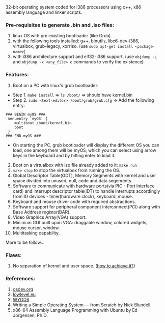 32-bit operating system coded for i386 processors using c++, x86 assembly language and linker scripts.
### Pre-requisites to generate .bin and .iso files: 
1. linux OS with pre-existing bootloader (like Grub). 
2. with the following tools installed: g++, binutils, libc6-dev-i386, virtualbox, grub-legacy, xorriso. (use `sudo apt-get install <package-name>`)
3. with i386 architecture support and elf32-i386 support. (use `objdump -i` and `objdump -x <any_file>.o` commands to verify the existence)

### Features:
1. Boot on a PC with linux's grub bootloader:
- Step 1. `make install` => `ls /boot/` => should have kernel.bin
- Step 2. `sudo <text-editor> /boot/grub/grub.cfg` => Add the following entry:
```
### BEGIN myOS ###
 menuentry 'myOS' {
 	multiboot /boot/kernel.bin
	boot
 }
### END myOS ###
```
- On starting the PC, grub bootloader will display the different OS you can load, one among them will be myOS, which you can select using arrow keys in the keyboard and by hitting enter to load it.  
2. Boot on a virtualbox with iso file already added to it: `make run`
3. `make stop` to stop the virtualbox from running the OS.
4. Global Descriptor Table(GDT), Memory Segments with kernel and user space divided into unused, null, code and data segements.
5. Software to communicate with hardware ports(via PIC - Port Interface card) and interrupt descriptor table(IDT) to handle interrupts accordingly from IO devices - timer(hardware clock), keyboard, mouse.
6. Keyboard and mouse driver code with required abstractions.
7. Software support for peripheral component interconnect(PCI) along with Base Address register(BAR).
8. Video Graphics Array(VGA) support.
9. Minimum GUI built upon VGA: draggable window, colored widgets, mouse cursor, window.
10. Multitasking capability.

More to be follow...

### Flaws:
1. No separation of kernel and user space. ([how to achieve it?](https://wiki.osdev.org/Getting_to_Ring_3))

### References:
1. [osdev.org](https://wiki.osdev.org/Main_Page)
2. [lowlevel.eu](http://www.lowlevel.eu/wiki/Lowlevel:Portal)
3. [WYOOS](https://www.youtube.com/playlist?list=PLHh55M_Kq4OApWScZyPl5HhgsTJS9MZ6M)
4. Writing a Simple Operating System — from Scratch by Nick Blundell.
5. x86-64 Assembly Language Programming with Ubuntu by Ed Jorgensen, Ph.D.


